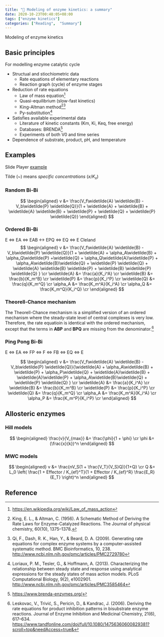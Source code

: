 ```yaml
---
title: "📝 Modeling of enzyme kinetics: a summary"
date: 2020-10-23T00:48:05+08:00
tags: ["enzyme kinetics"]
categories: ["Reading",  "Summary"]
---
```


Modeling of enzyme kinetics

<!--more-->

## Basic principles
For modelling enzyme catalytic cycle
* Structual and stiochiometric data
  * Rate equations of elementary reactions
  * Reaction graph (cycle) of enzyme stages
* Reduction of rate equations
  * Law of mass equation[^LawofMass]
  * Quasi-equilibrium (slow-fast kinetics)
  * King-Altman method[^King1956][^Qi2009]
  * Py-substitution[^Loriaux2013]
* Satisfies available experimental data
  * Literature of kinetic constants (Km, Ki, Keq, free energy)
  * Databases: BRENDA[^BRENDA]
  * Experiments of both V0 and time series
* Dependence of substrate, product, pH, and temperature

## Examples
Slide Player [example](https://slideplayer.com/slide/6341522/)

Tilde (~) means _specific concentrations_ ($x / K_x$)

### Random Bi-Bi

$$
\begin{aligned}
v &= \frac{V_f\widetilde{A} \widetilde{B} - V_b\widetilde{P} \widetilde{Q}}{1 + \widetilde{A} + \widetilde{B} + \widetilde{A} \widetilde{B} + \widetilde{P} + \widetilde{Q} + \widetilde{P} \widetilde{Q}}
\end{aligned}
$$

### Ordered Bi-Bi
E <=> EA <=> EAB <-> EPQ <=> EQ <=> E
Cleland
$$
\begin{aligned}
v &= \frac{V_f\widetilde{A} \widetilde{B} - V_b\widetilde{P} \widetilde{Q}}{1 + \widetilde{A} + \alpha_A\widetilde{B} + \alpha_Q\widetilde{P} +\widetilde{Q} + \alpha_Q\widetilde{A}\widetilde{P} + \alpha_A\widetilde{B}\widetilde{Q} + \widetilde{P} \widetilde{Q} + \widetilde{A} \widetilde{B} \widetilde{P} + \widetilde{B} \widetilde{P} \widetilde{Q} } \cr
\widetilde{A} &= \frac{a}{K_i^A}  \cr
\widetilde{B} &= \frac{b}{K_m^B}  \cr
\widetilde{P} &= \frac{p}{K_i^P}  \cr
\widetilde{Q} &= \frac{q}{K_m^Q}  \cr
\alpha_A &= \frac{K_m^A}{K_i^A} \cr
\alpha_Q &= \frac{K_m^Q}{K_i^Q} \cr
\end{aligned}
$$

### Theorell-Chance mechanism
The Theorell-Chance mechanism is a simplified version of an ordered mechanism where the steady-state level of central complexes is very low. Therefore, the rate equatioin is identical with the ordered mechanism, except that the terms in **ABP** and **BPQ** are missing from the denominator.[^Leskovac2006]

### Ping Pong Bi-Bi
E <=> EA <=> FP <=> F <=> FB <=> EQ <=> E

$$
\begin{aligned}
v &= \frac{V_f\widetilde{A} \widetilde{B} - V_b\widetilde{P} \widetilde{Q}}{\widetilde{A} + \alpha_A\widetilde{B} + \widetilde{P} + \alpha_P\widetilde{Q} + \widetilde{A}\widetilde{B} + \widetilde{A}\widetilde{P} + \alpha_A\widetilde{B}\widetilde{Q} + \widetilde{P} \widetilde{Q} } \cr
\widetilde{A} &= \frac{a}{K_i^A}  \cr
\widetilde{B} &= \frac{b}{K_m^B}  \cr
\widetilde{P} &= \frac{p}{K_i^P}  \cr
\widetilde{Q} &= \frac{q}{K_m^Q}  \cr
\alpha_A &= \frac{K_m^A}{K_i^A} \cr
\alpha_P &= \frac{K_m^P}{K_i^P} \cr
\end{aligned}
$$

## Allosteric enzymes

### Hill models
$$
\begin{aligned}
  \frac{v}{V_{max}} &= \frac{\phi}{1 + \phi}  \cr
  \phi &= (\frac{x}{k})^n
\end{aligned}
$$

### MWC models
$$
\begin{aligned}
  v &= \frac{nV_S(1 + \frac{V_T}{V_S}Q)}{1+Q} \cr
  Q &= L_0 \left( \frac{1 + Effector / K_{ef}^T}{1 + Effector / K_{ef}^R} \frac{E_R}{E_T} \right)^n
\end{aligned}
$$

## Reference

[^BRENDA]: <https://www.brenda-enzymes.org/>

[^Qi2009]: Qi, F., Dash, R. K., Han, Y., & Beard, D. A. (2009). Generating rate equations for complex enzyme systems by a computer-assisted systematic method. BMC Bioinformatics, 10, 238. http://www.ncbi.nlm.nih.gov/pmc/articles/PMC2729780

[^Loriaux2013]: Loriaux, P. M., Tesler, G., & Hoffmann, A. (2013). Characterizing the relationship between steady state and response using analytical expressions for the steady states of mass action models. PLoS Computational Biology, 9(2), e1002901. http://www.ncbi.nlm.nih.gov/pmc/articles/PMC3585464

[^King1956]: King, E. L., & Altman, C. (1956). A Schematic Method of Deriving the Rate Laws for Enzyme-Catalyzed Reactions. The Journal of physical chemistry, 60(10), 1375–1378.

[^Leskovac2006]: Leskovac, V., Trivić, S., Pericin, D., & Kandrac, J. (2006). Deriving the rate equations for product inhibition patterns in bisubstrate enzyme reactions. Journal of Enzyme Inhibition and Medicinal Chemistry, 21(6), 617–634. https://www.tandfonline.com/doi/full/10.1080/14756360600829381?scroll=top&needAccess=true&

[^LawofMass]: <https://en.wikipedia.org/wiki/Law_of_mass_action>

